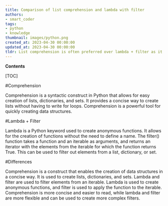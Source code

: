```yaml
---
title: Comparison of list comprehension and lambda with filter
authors:
- smart_coder
tags:
- python
- knowledge
thumbnail: images/python.png
created_at: 2023-04-30 00:00:00
updated_at: 2023-04-30 00:00:00
tldr: List comprehension is often preferred over lambda + filter as it is more concise and easier to read.
---
```


**Contents**

[TOC]

#Comprehension

Comprehension is a syntactic construct in Python that allows for easy creation of lists, dictionaries, and sets. It provides a concise way to create lists without having to write for loops. Comprehension is a powerful tool for quickly creating data structures.

#Lambda + Filter

Lambda is a Python keyword used to create anonymous functions. It allows for the creation of functions without the need to define a name. The filter() function takes a function and an iterable as arguments, and returns an iterator with the elements from the iterable for which the function returns True. This can be used to filter out elements from a list, dictionary, or set.

#Differences

Comprehension is a construct that enables the creation of data structures in a concise way. It is used to create lists, dictionaries, and sets. Lambda and filter are used to filter elements from an iterable. Lambda is used to create anonymous functions, and filter is used to apply the function to the iterable. Comprehension is more concise and easier to read, while lambda and filter are more flexible and can be used to create more complex filters.
